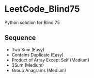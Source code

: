 # LeetCode_Blind75
Python solution for Blind 75

## Sequence
* Two Sum (Easy)
* Contains Duplicate (Easy)
* Product of Array Except Self (Medium)
* 3Sum (Medium)
* Group Anagrams (Medium)
